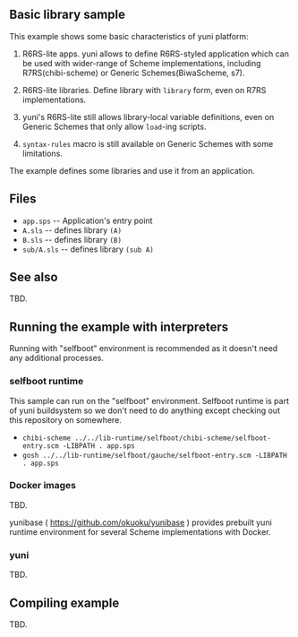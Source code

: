 Basic library sample
--------------------

This example shows some basic characteristics of yuni platform:

1. R6RS-lite apps. yuni allows to define R6RS-styled application 
   which can be used with wider-range of Scheme implementations,
   including R7RS(chibi-scheme) or Generic Schemes(BiwaScheme,
   s7).

2. R6RS-lite libraries. Define library with `library` form, even on
   R7RS implementations.

3. yuni's R6RS-lite still allows library-local variable definitions,
   even on Generic Schemes that only allow `load`-ing scripts.

4. `syntax-rules` macro is still available on Generic Schemes with
   some limitations.

The example defines some libraries and use it from an application.

## Files

- `app.sps` -- Application's entry point
- `A.sls` -- defines library `(A)`
- `B.sls` -- defines library `(B)`
- `sub/A.sls` -- defines library `(sub A)`

## See also

TBD.

## Running the example with interpreters

Running with "selfboot" environment is recommended as it doesn't need
any additional processes.

### selfboot runtime

This sample can run on the "selfboot" environment. Selfboot runtime is part of
yuni buildsystem so we don't need to do anything except checking out this
repository on somewhere.

- `chibi-scheme ../../lib-runtime/selfboot/chibi-scheme/selfboot-entry.scm -LIBPATH . app.sps`
- `gosh ../../lib-runtime/selfboot/gauche/selfboot-entry.scm -LIBPATH . app.sps`


### Docker images

TBD.

yunibase ( https://github.com/okuoku/yunibase ) provides prebuilt yuni
runtime environment for several Scheme implementations with Docker.

### yuni

TBD.

## Compiling example

TBD.

